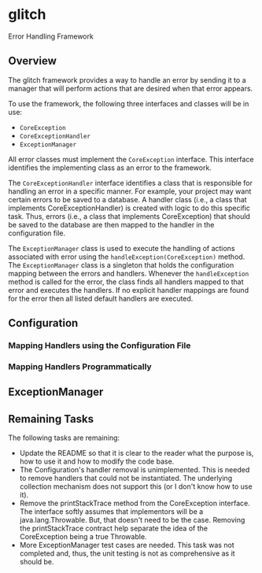 glitch
======

Error Handling Framework

Overview
-----
The glitch framework provides a way to handle an error by sending it to a manager that will perform actions that are desired when that error appears.

To use the framework, the following three interfaces and classes will be in use:
- <code>CoreException</code>
- <code>CoreExceptionHandler</code>
- <code>ExceptionManager</code>

All error classes must implement the <code>CoreException</code> interface. This interface identifies the implementing class as an error to the framework.

The <code>CoreExceptionHandler</code> interface identifies a class that is responsible for handling an error in a specific manner. For example, your project may want certain errors to be saved to a database. A handler class (i.e., a class that implements CoreExceptionHandler) is created with logic to do this specific task. Thus, errors (i.e., a class that implements CoreException) that should be saved to the database are then mapped to the handler in the configuration file.

The <code>ExceptionManager</code> class is used to execute the handling of actions associated with error using the <code>handleException(CoreException)</code> method. The <code>ExceptionManager</code> class is a singleton that holds the configuration mapping between the errors and handlers. Whenever the <code>handleException</code> method is called for the error, the class finds all handlers mapped to that error and executes the handlers. If no explicit handler mappings are found for the error then all listed default handlers are executed.

Configuration
-----

### Mapping Handlers using the Configuration File

### Mapping Handlers Programmatically


ExceptionManager
-----


Remaining Tasks
-----
The following tasks are remaining:

- Update the README so that it is clear to the reader what the purpose is, how to use it and how to modify the code base.
- The Configuration's handler removal is unimplemented. This is needed to remove handlers that could not be instantiated. The underlying collection mechanism does not support this (or I don't know how to use it).
- Remove the printStackTrace method from the CoreException interface. The interface softly assumes that implementors will be a java.lang.Throwable. But, that doesn't need to be the case. Removing the printStackTrace contract help separate the idea of the CoreException being a true Throwable.
- More ExceptionManager test cases are needed. This task was not completed and, thus, the unit testing is not as comprehensive as it should be.
